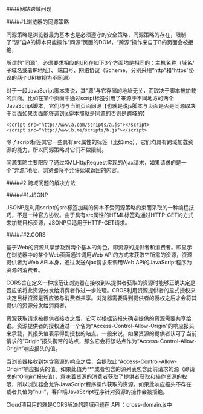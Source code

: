 ####网站跨域问题

#####1.浏览器的同源策略
<p>
同源策略是浏览器最为基本也是必须遵守的安全策略，同源策略的存在，限制了“源”自A的脚本只能操作“同源”页面的DOM，“跨源”操作来自于B的页面会被拒绝，
</p>

<p>
所谓的“同源”，必须要求相应的URI在如下3个方面均是相同的：主机名称（域名/子域名或者IP地址）、
端口号、网络协议（Scheme，分别采用“http”和“https”协议的两个URI被视为不同源）
</p>

<p>
对于一段JavaScript脚本来说，其“源”与它存储的地址无关，而取决于脚本被加载的页面。比如在某个页面中通过script标签引用了来源于不同地方的两个JavaScript脚本，它们均与当前页面同源【也就是说js脚本与页面是否是同源取决于页面如果页面能够调到js脚本那就是同源的否则是跨域的】
</p>

```
<script src="http://www.a.com/scripts/a.js"></script>
<script src="http://www.b.me/scripts/b.js"></script>
```

<p>
除了script标签其它一些具有src属性的标签（比如img），它们均具有跨域加载资源的能力，所以同源策略对它们不做限制。	
</p>

<p>
同源策略主要限制了通过XMLHttpRequest实现的Ajax请求，如果请求的是一个“异源”地址，浏览器将不允许读取返回的内容。
</p>

#####2.跨域问题的解决方法

######1.JSONP
<p>
JSONP是利用script的src标签加载的脚本不受同源策略约束而采取的一种编程技巧，不是一种官方协议。由于具有src属性的HTML标签均通过HTTP-GET的方式来加载目标资源，JSONP只适用于HTTP-GET请求。
</p>

######2.CORS

<p>
基于Web的资源共享涉及到两个基本的角色，即资源的提供者和消费者。即显示在浏览器中的某个Web页面通过调用Web API的方式来获取它所需的资源，资源提供者为Web API本身，通过发送Ajax请求来调用Web API的JavaScript程序为资源的消费者。
</p>

<p>
CORS旨在定义一种规范让浏览器在接收到从提供者获取的资源时能够正确决定是否应该将此资源分发给消费者作进一步处理。CROS利用资源提供者的显式授权来决定目标资源是否应该与消费者共享。浏览器需要得到提供者的授权之后才会将其提供的资源分发给消费者。
</p>

<p>
资源获取请求被提供者接收之后，它可以根据该报头确定提供的资源需要共享给谁。资源提供者的授权通过一个名为“Access-Control-Allow-Origin”的响应报头来承载，其报头值表示得到授权的站点。一般来说，如果资源的提供者认可了当前请求的“Origin”报头携带的站点，那么它会将该站点作为“Access-Control-Allow-Origin”响应报头的值。
</p>

<p>
当浏览器接收到包含资源的响应之后，会提取此“Access-Control-Allow-Origin”响应报头的值。如果此值为“*”或者包含的源列表包含此前请求的源（即请求的“Origin”报头值），意味着资源的消费者获取了提供者获取和操作资源的权限，所以浏览器会允许JavaScript程序操作获取的资源。如果此响应报头不存在或者其值为“null”，客户端JavaScript程序针对资源的操作会被拒绝。

</p>

<p>
Cloud项目用的就是CORS解决的跨域问题在 API ：cross-domain.js中
</p>

